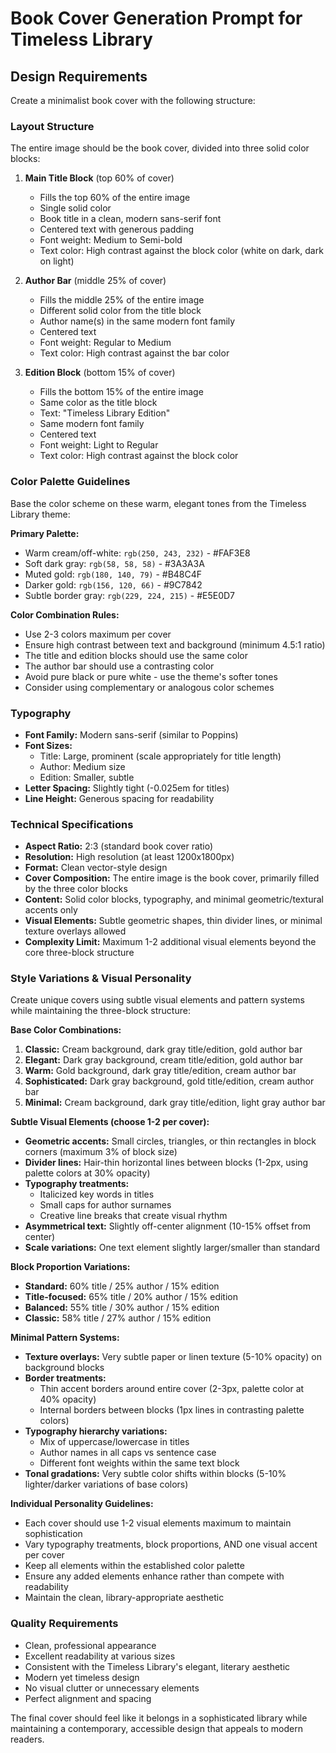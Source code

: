 # Book Cover Generation Prompt for Timeless Library

## Design Requirements

Create a minimalist book cover with the following structure:

### Layout Structure
The entire image should be the book cover, divided into three solid color blocks:

1. **Main Title Block** (top 60% of cover)
   - Fills the top 60% of the entire image
   - Single solid color
   - Book title in a clean, modern sans-serif font
   - Centered text with generous padding
   - Font weight: Medium to Semi-bold
   - Text color: High contrast against the block color (white on dark, dark on light)

2. **Author Bar** (middle 25% of cover)
   - Fills the middle 25% of the entire image
   - Different solid color from the title block
   - Author name(s) in the same modern font family
   - Centered text
   - Font weight: Regular to Medium
   - Text color: High contrast against the bar color

3. **Edition Block** (bottom 15% of cover)
   - Fills the bottom 15% of the entire image
   - Same color as the title block
   - Text: "Timeless Library Edition"
   - Same modern font family
   - Centered text
   - Font weight: Light to Regular
   - Text color: High contrast against the block color

### Color Palette Guidelines
Base the color scheme on these warm, elegant tones from the Timeless Library theme:

**Primary Palette:**
- Warm cream/off-white: `rgb(250, 243, 232)` - #FAF3E8
- Soft dark gray: `rgb(58, 58, 58)` - #3A3A3A
- Muted gold: `rgb(180, 140, 79)` - #B48C4F
- Darker gold: `rgb(156, 120, 66)` - #9C7842
- Subtle border gray: `rgb(229, 224, 215)` - #E5E0D7

**Color Combination Rules:**
- Use 2-3 colors maximum per cover
- Ensure high contrast between text and background (minimum 4.5:1 ratio)
- The title and edition blocks should use the same color
- The author bar should use a contrasting color
- Avoid pure black or pure white - use the theme's softer tones
- Consider using complementary or analogous color schemes

### Typography
- **Font Family:** Modern sans-serif (similar to Poppins)
- **Font Sizes:** 
  - Title: Large, prominent (scale appropriately for title length)
  - Author: Medium size
  - Edition: Smaller, subtle
- **Letter Spacing:** Slightly tight (-0.025em for titles)
- **Line Height:** Generous spacing for readability

### Technical Specifications
- **Aspect Ratio:** 2:3 (standard book cover ratio)
- **Resolution:** High resolution (at least 1200x1800px)
- **Format:** Clean vector-style design
- **Cover Composition:** The entire image is the book cover, primarily filled by the three color blocks
- **Content:** Solid color blocks, typography, and minimal geometric/textural accents only
- **Visual Elements:** Subtle geometric shapes, thin divider lines, or minimal texture overlays allowed
- **Complexity Limit:** Maximum 1-2 additional visual elements beyond the core three-block structure

### Style Variations & Visual Personality
Create unique covers using subtle visual elements and pattern systems while maintaining the three-block structure:

**Base Color Combinations:**
1. **Classic:** Cream background, dark gray title/edition, gold author bar
2. **Elegant:** Dark gray background, cream title/edition, gold author bar
3. **Warm:** Gold background, dark gray title/edition, cream author bar
4. **Sophisticated:** Dark gray background, gold title/edition, cream author bar
5. **Minimal:** Cream background, dark gray title/edition, light gray author bar

**Subtle Visual Elements (choose 1-2 per cover):**
- **Geometric accents:** Small circles, triangles, or thin rectangles in block corners (maximum 3% of block size)
- **Divider lines:** Hair-thin horizontal lines between blocks (1-2px, using palette colors at 30% opacity)
- **Typography treatments:** 
  - Italicized key words in titles
  - Small caps for author surnames
  - Creative line breaks that create visual rhythm
- **Asymmetrical text:** Slightly off-center alignment (10-15% offset from center)
- **Scale variations:** One text element slightly larger/smaller than standard

**Block Proportion Variations:**
- **Standard:** 60% title / 25% author / 15% edition
- **Title-focused:** 65% title / 20% author / 15% edition
- **Balanced:** 55% title / 30% author / 15% edition
- **Classic:** 58% title / 27% author / 15% edition

**Minimal Pattern Systems:**
- **Texture overlays:** Very subtle paper or linen texture (5-10% opacity) on background blocks
- **Border treatments:** 
  - Thin accent borders around entire cover (2-3px, palette color at 40% opacity)
  - Internal borders between blocks (1px lines in contrasting palette colors)
- **Typography hierarchy variations:**
  - Mix of uppercase/lowercase in titles
  - Author names in all caps vs sentence case
  - Different font weights within the same text block
- **Tonal gradations:** Very subtle color shifts within blocks (5-10% lighter/darker variations of base colors)

**Individual Personality Guidelines:**
- Each cover should use 1-2 visual elements maximum to maintain sophistication
- Vary typography treatments, block proportions, AND one visual accent per cover
- Keep all elements within the established color palette
- Ensure any added elements enhance rather than compete with readability
- Maintain the clean, library-appropriate aesthetic

### Quality Requirements
- Clean, professional appearance
- Excellent readability at various sizes
- Consistent with the Timeless Library's elegant, literary aesthetic
- Modern yet timeless design
- No visual clutter or unnecessary elements
- Perfect alignment and spacing

The final cover should feel like it belongs in a sophisticated library while maintaining a contemporary, accessible design that appeals to modern readers. 